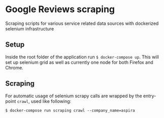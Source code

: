 # Google Reviews scraping
Scraping scripts for various service related data sources with
dockerized selenium infrastructure

## Setup

Inside the root folder of the application run `$ docker-compose up`.
This will set up selenium grid as well as currently one node for both
Firefox and Chrome.

## Scraping

For automatic usage of selenium scrapy calls are wrapped by the entry-
point `crawl`, used like following:

`$ docker-compose run scraping crawl --company_name=aspira`

